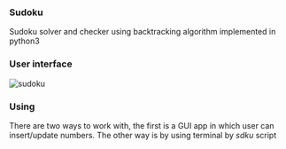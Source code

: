 ### Sudoku
Sudoku solver and checker using backtracking algorithm implemented in python3

### User interface
![sudoku](https://user-images.githubusercontent.com/54498156/121565890-352dfa00-ca1d-11eb-8633-3275b0cf722e.png)

### Using
There are two ways to work with, the first is a GUI app in which user can insert/update numbers. The other way is by using terminal by *sdku* script
